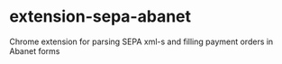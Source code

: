# extension-sepa-abanet
Chrome extension for parsing SEPA xml-s and filling payment orders in Abanet forms
